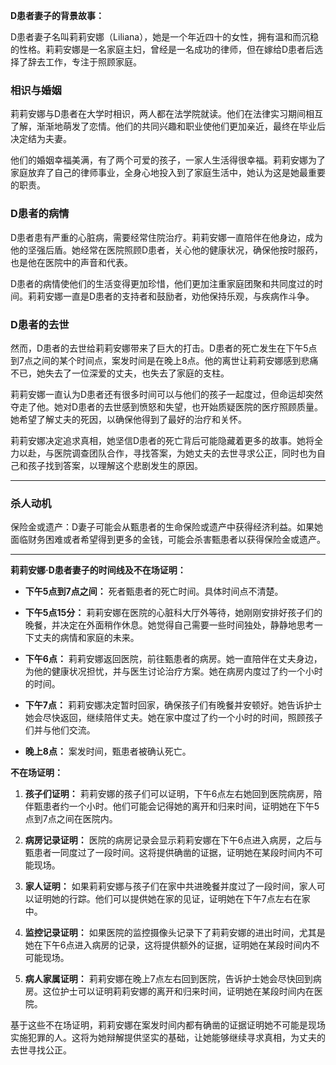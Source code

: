 **D患者妻子的背景故事：**

D患者妻子名叫莉莉安娜（Liliana），她是一个年近四十的女性，拥有温和而沉稳的性格。莉莉安娜是一名家庭主妇，曾经是一名成功的律师，但在嫁给D患者后选择了辞去工作，专注于照顾家庭。

### 相识与婚姻

莉莉安娜与D患者在大学时相识，两人都在法学院就读。他们在法律实习期间相互了解，渐渐地萌发了恋情。他们的共同兴趣和职业使他们更加亲近，最终在毕业后决定结为夫妻。

他们的婚姻幸福美满，有了两个可爱的孩子，一家人生活得很幸福。莉莉安娜为了家庭放弃了自己的律师事业，全身心地投入到了家庭生活中，她认为这是她最重要的职责。

### D患者的病情

D患者患有严重的心脏病，需要经常住院治疗。莉莉安娜一直陪伴在他身边，成为他的坚强后盾。她经常在医院照顾D患者，关心他的健康状况，确保他按时服药，也是他在医院中的声音和代表。

D患者的病情使他们的生活变得更加珍惜，他们更加注重家庭团聚和共同度过的时间。莉莉安娜一直是D患者的支持者和鼓励者，劝他保持乐观，与疾病作斗争。

### D患者的去世

然而，D患者的去世给莉莉安娜带来了巨大的打击。D患者的死亡发生在下午5点到7点之间的某个时间点，案发时间是在晚上8点。他的离世让莉莉安娜感到悲痛不已，她失去了一位深爱的丈夫，也失去了家庭的支柱。

莉莉安娜一直认为D患者还有很多时间可以与他们的孩子一起度过，但命运却突然夺走了他。她对D患者的去世感到愤怒和失望，也开始质疑医院的医疗照顾质量。她希望了解丈夫的死因，以确保他得到了最好的治疗和关怀。

莉莉安娜决定追求真相，她坚信D患者的死亡背后可能隐藏着更多的故事。她将全力以赴，与医院调查团队合作，寻找答案，为她丈夫的去世寻求公正，同时也为自己和孩子找到答案，以理解这个悲剧发生的原因。



----


### 杀人动机

保险金或遗产：D妻子可能会从甄患者的生命保险或遗产中获得经济利益。如果她面临财务困难或者希望得到更多的金钱，可能会杀害甄患者以获得保险金或遗产。

---

**莉莉安娜·D患者妻子的时间线及不在场证明：**

- **下午5点到7点之间：** 死者甄患者的死亡时间。具体时间点不清楚。

- **下午5点15分：** 莉莉安娜在医院的心脏科大厅外等待，她刚刚安排好孩子们的晚餐，并决定在外面稍作休息。她觉得自己需要一些时间独处，静静地思考一下丈夫的病情和家庭的未来。

- **下午6点：** 莉莉安娜返回医院，前往甄患者的病房。她一直陪伴在丈夫身边，为他的健康状况担忧，并与医生讨论治疗方案。她在病房内度过了约一个小时的时间。

- **下午7点：** 莉莉安娜决定暂时回家，确保孩子们有晚餐并安顿好。她告诉护士她会尽快返回，继续陪伴丈夫。她在家中度过了约一个小时的时间，照顾孩子们并与他们交流。

- **晚上8点：** 案发时间，甄患者被确认死亡。

**不在场证明：**

1. **孩子们证明：** 莉莉安娜的孩子们可以证明，下午6点左右她回到医院病房，陪伴甄患者约一个小时。他们可能会记得她的离开和归来时间，证明她在下午5点到7点之间在医院内。

2. **病房记录证明：** 医院的病房记录会显示莉莉安娜在下午6点进入病房，之后与甄患者一同度过了一段时间。这将提供确凿的证据，证明她在某段时间内不可能现场。

3. **家人证明：** 如果莉莉安娜与孩子们在家中共进晚餐并度过了一段时间，家人可以证明她的行踪。他们可以提供她在家的见证，证明她在下午7点左右在家中。

4. **监控记录证明：** 如果医院的监控摄像头记录下了莉莉安娜的进出时间，尤其是她在下午6点进入病房的记录，这将提供额外的证据，证明她在某段时间内不可能现场。

5. **病人家属证明：** 莉莉安娜在晚上7点左右回到医院，告诉护士她会尽快回到病房。这位护士可以证明莉莉安娜的离开和归来时间，证明她在某段时间内在医院。

基于这些不在场证明，莉莉安娜在案发时间内都有确凿的证据证明她不可能是现场实施犯罪的人。这将为她辩解提供坚实的基础，让她能够继续寻求真相，为丈夫的去世寻找公正。
